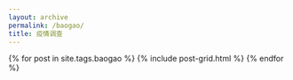 ```yaml
---
layout: archive
permalink: /baogao/
title: 疫情调查
---
```


<div class="tiles">
  {% for post in site.tags.baogao %}
 	{% include post-grid.html %}
  {% endfor %}
</div>

